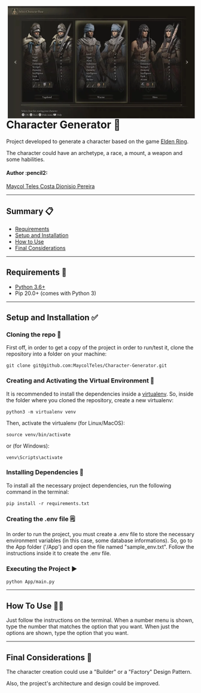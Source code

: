 <img align="right" width="500" height="300" src="assets/elden_ring_character_archetypes.png">

# Character Generator :game_die:
Project developed to generate a character based on the game [Elden Ring](https://pt.wikipedia.org/wiki/Elden_Ring).

The character could have an archetype, a race, a mount, a weapon and some habilities.

<h4 align="left"> 
	Author :pencil2:
</h4>

<p align="left">
 <a href="https://github.com/maycolteles">Maycol Teles Costa Dionisio Pereira</a> 
</p>

*********************

## Summary :clipboard:

* [Requirements](#requirements)
* [Setup and Installation](#setup-installation)
* [How to Use](#how-to-use)
* [Final Considerations](#final-considerations)

*********************
##  Requirements :pencil: <a name="requirements"></a>

* [Python 3.6+](https://www.python.org/)
* Pip 20.0+ (comes with Python 3)

*********************
##  Setup and Installation :white_check_mark: <a name="setup-installation"></a>

### Cloning the repo :file_folder:
First off, in order to get a copy of the project in order to run/test it, clone the repository into a folder on your machine:

```
git clone git@github.com:MaycolTeles/Character-Generator.git
```

### Creating and Activating the Virtual Environment :open_file_folder:
It is recommended to install the dependencies inside a [virtualenv](https://docs.python.org/3/tutorial/venv.html). So, inside the folder where you cloned the repository, create a new virtualenv:

```
python3 -m virtualenv venv
```
    
Then, activate the virtualenv (for Linux/MacOS):

```
source venv/bin/activate
```

or (for Windows):

```
venv\Scripts\activate
```

### Installing Dependencies :wrench:
To install all the necessary project dependencies, run the following command in the terminal:

```
pip install -r requirements.txt
```

### Creating the .env file :spiral_notepad:
In order to run the project, you must create a .env file to store the necessary environment variables (in this case, some database informations).
So, go to the App folder ('/App') and open the file named "sample_env.txt". Follow the instructions inside it to create the .env file.

### Executing the Project :arrow_forward:
```
python App/main.py
```

*********************

## How To Use :man_technologist: <a name="how-to-use"></a>

Just follow the instructions on the terminal. When a number menu is shown, type the number that matches the option that you want. When just the options are shown, type the option that you want.

*********************

## Final Considerations :pushpin: <a name="final-considerations"></a>

The character creation could use a "Builder" or a "Factory" Design Pattern.

Also, the project's architecture and design could be improved.
